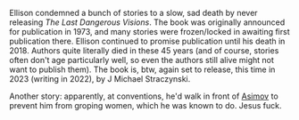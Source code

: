 Ellison condemned a bunch of stories to a slow, sad death by never releasing *The Last Dangerous Visions*. The book was
originally announced for publication in 1973, and many stories were frozen/locked in awaiting first publication there.
Ellison continued to promise publication until his death in 2018. Authors quite literally died in these 45 years (and of
course, stories often don't age particularly well, so even the authors still alive might not want to publish them).
The book is, btw, again set to release, this time in 2023 (writing in 2022), by J Michael Straczynski.

Another story: apparently, at conventions, he'd walk in front of [Asimov](/isaac-asimov/) to prevent him from groping
women, which he was known to do. Jesus fuck.
